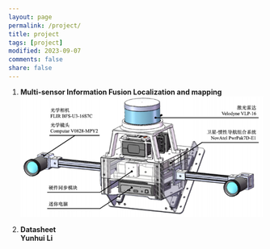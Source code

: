 ```yaml
---
layout: page
permalink: /project/
title: project
tags: [project]
modified: 2023-09-07
comments: false
share: false
---
```


<ol>
  <li><b> Multi-sensor Information Fusion Localization and mapping<br>

  <img src="../images/MultiSensorsCapture.png">

  <!-- Item: tproduct2018lu -->
  <li ><p>
  <b>Datasheet</b><br>
  <b>Yunhui</b> <b>Li</b><br>
  



